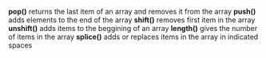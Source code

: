 **pop()** returns the last item of an array and removes it from the array
**push()** adds elements to the end of the array
**shift()** removes first item in the array
**unshift()** adds items to the beggining of an array
**length()**  gives the number of items in the array
**splice()** adds or replaces items in the array in indicated spaces
